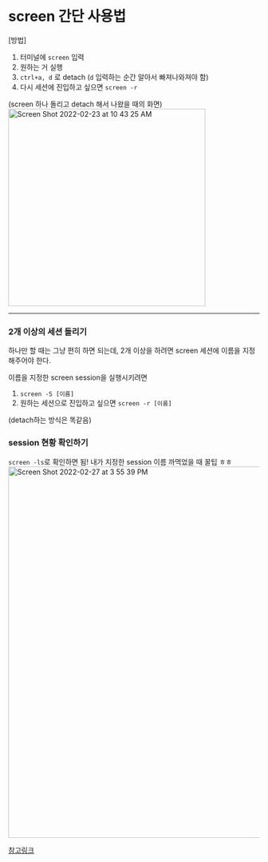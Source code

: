 # screen 간단 사용법
[방법]<br>
1. 터미널에 `screen` 입력
2. 원하는 거 실행
3. `ctrl+a, d` 로 detach (`d` 입력하는 순간 알아서 빠져나와져야 함)
4. 다시 세션에 진입하고 싶으면 `screen -r`

(screen 하나 돌리고 detach 해서 나왔을 때의 화면)<br>
<img width="395" alt="Screen Shot 2022-02-23 at 10 43 25 AM" src="https://user-images.githubusercontent.com/63252804/155248863-e05e8d27-f6a3-4fb8-b3f2-e7ba0a7b5be7.png">

---
### 2개 이상의 세션 돌리기
하나만 할 때는 그냥 편히 하면 되는데, 2개 이상을 하려면 screen 세션에 이름을 지정해주어야 한다.

이름을 지정한 screen session을 실행시키려면
1. `screen -S [이름]`
2. 원하는 세션으로 진입하고 싶으면 `screen -r [이름]`

(detach하는 방식은 똑같음)

### session 현황 확인하기
`screen -ls`로 확인하면 됨! 내가 지정한 session 이름 까먹었을 때 꿀팁 ㅎㅎ
<img width="743" alt="Screen Shot 2022-02-27 at 3 55 39 PM" src="https://user-images.githubusercontent.com/63252804/155871862-e9bed2c6-4781-47e2-95bd-dcb10af3be66.png">


[참고링크](http://www.incodom.kr/Linux/%EA%B8%B0%EB%B3%B8%EB%AA%85%EB%A0%B9%EC%96%B4/screen)
